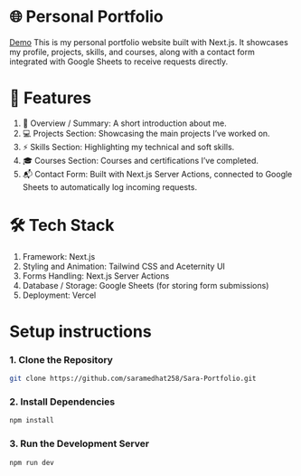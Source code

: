 # 🌐 Personal Portfolio

[Demo](https://sara-portfolio-three.vercel.app/) This is my personal portfolio website built with Next.js.
It showcases my profile, projects, skills, and courses, along with a contact form integrated with Google Sheets to receive requests directly.

# 🚀 Features

1. 📝 Overview / Summary: A short introduction about me.
2. 💻 Projects Section: Showcasing the main projects I’ve worked on.
3. ⚡ Skills Section: Highlighting my technical and soft skills.
4. 🎓 Courses Section: Courses and certifications I’ve completed.
5. 📬 Contact Form: Built with Next.js Server Actions, connected to Google Sheets to automatically log incoming requests.

# 🛠️ Tech Stack

1. Framework: Next.js
2. Styling and Animation: Tailwind CSS and Aceternity UI
3. Forms Handling: Next.js Server Actions
4. Database / Storage: Google Sheets (for storing form submissions)
5. Deployment: Vercel 

# Setup instructions 

### 1. Clone the Repository
```bash
git clone https://github.com/saramedhat258/Sara-Portfolio.git
```

### 2. Install Dependencies
```bash
npm install
```

### 3. Run the Development Server
```bash
npm run dev
```
